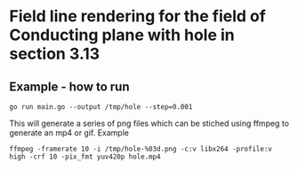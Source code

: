 # Field line rendering for the field of Conducting plane with hole in section 3.13
## Example - how to run
```
go run main.go --output /tmp/hole --step=0.001
```

This will generate a series of png files which can be stiched using ffmpeg to generate an mp4 or gif.
Example
```
ffmpeg -framerate 10 -i /tmp/hole-%03d.png -c:v libx264 -profile:v high -crf 10 -pix_fmt yuv420p hole.mp4
```

